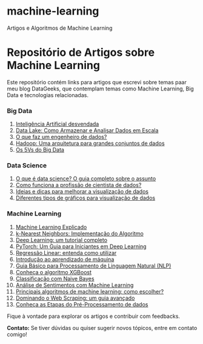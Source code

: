 # machine-learning
Artigos e Algoritmos de Machine Learning

# Repositório de Artigos sobre Machine Learning

Este repositório contém links para artigos que escrevi sobre temas paar meu blog DataGeeks, que contemplam temas como Machine Learning, Big Data e tecnologias relacionadas. 

### Big Data
1. [Inteligência Artificial desvendada](https://www.datageeks.com.br/inteligencia-artificial/)
2. [Data Lake: Como Armazenar e Analisar Dados em Escala](https://www.datageeks.com.br/data-lake/)
3. [O que faz um engenheiro de dados?](https://www.datageeks.com.br/engenheiro-de-dados/)
4. [Hadoop: Uma arquitetura para grandes conjuntos de dados](https://www.datageeks.com.br/hadoop/)
5. [Os 5Vs do Big Data](https://www.datageeks.com.br/5vs-do-big-data/)

### Data Science
1. [O que é data science? O guia completo sobre o assunto](https://www.datageeks.com.br/data-science/)
2. [Como funciona a profissão de cientista de dados?](https://www.datageeks.com.br/cientista-de-dados/)
3. [Ideias e dicas para melhorar a visualização de dados](https://www.datageeks.com.br/visualizacao-de-dados/)
4. [Diferentes tipos de gráficos para visualização de dados](https://www.datageeks.com.br/tipos-de-graficos/)

### Machine Learning
1. [Machine Learning Explicado](https://www.datageeks.com.br/machine-learning/)
3. [k-Nearest Neighbors: Implementação do Algoritmo](https://www.datageeks.com.br/k-nearest-neighbors/)
4. [Deep Learning: um tutorial completo](https://www.datageeks.com.br/deep-learning/)
5. [PyTorch: Um Guia para Iniciantes em Deep Learning](https://www.datageeks.com.br/pytorch/)
6. [Regressão Linear: entenda como utilizar](https://www.datageeks.com.br/regressao-linear/)
7. [Introdução ao aprendizado de máquina](https://www.datageeks.com.br/aprendizado-de-maquina/)
8. [Guia Básico para Processamento de Linguagem Natural (NLP)](https://www.datageeks.com.br/processamento-de-linguagem-natural/)
9. [Conheça o algoritmo XGBoost](https://www.datageeks.com.br/xgboost/)
10. [Classificação com Naive Bayes](https://www.datageeks.com.br/naive-bayes/)
11. [Análise de Sentimentos com Machine Learning](https://www.datageeks.com.br/analise-de-sentimentos/)
12. [Principais algoritmos de machine learning: como escolher?](https://www.datageeks.com.br/algoritmos-de-machine-learning/)
13. [Dominando o Web Scraping: um guia avançado](https://www.datageeks.com.br/web-scraping/)
14. [Conheça as Etapas do Pré-Processamento de dados](https://www.datageeks.com.br/pre-processamento-de-dados/)

Fique à vontade para explorar os artigos e contribuir com feedbacks.

**Contato:** Se tiver dúvidas ou quiser sugerir novos tópicos, entre em contato comigo!

